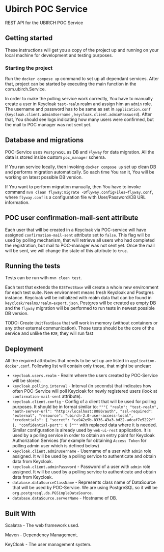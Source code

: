 # Ubirch POC Service

REST API for the UBIRCH POC Service

## Getting started

These instructions will get you a copy of the project up and running on your local machine for development and testing
purposes.

### Starting the project

Run the `docker compose up` command to set up all dependant services. After that, project can be started by executing
the main function in the com.ubirch.Service.

In order to make the polling service work correctly, You have to manually create a user in Keycloak `test-realm` realm
and assign him an `admin` role. The username and password has to be same as set
in `application.conf` (`keycloak.client.adminUsername`
, `keycloak.client.adminPassword`). After that, You should see logs indicating how many users were confirmed, but the
mail to POC manager was not sent yet.

## Database and migrations

POC-Service uses `PostgreSQL` as DB and `Flyway` for data migration. All the data is stored inside custom `poc_manager`
schema.

If You ran service locally, then invoking `docker compose up` set up clean DB and performs migration automatically. So
each time You ran it, You will be working on latest possible DB version.

If You want to perform migration manually, then You have to invoke
command `mvn clean flyway:migrate -Dflyway.configFiles=flyway.conf`, where `flyway.conf` is a configuration file with
User/Password/DB URL information.

## POC user confirmation-mail-sent attribute

Each user that will be created in a Keycloak via POC-service will have assigned  `confirmation-mail-sent` attribute set
to `false`. This flag will be used by polling mechanism, that will retrieve all users who had completed the
registration, but mail to POC-manager was not sent yet. Once the mail will be sent, we will change the state of this
attribute to `true`.

## Running the tests

Tests can be run with ```mvn clean test```.

Each test that extends the `E2ETestBase` will create a whole new environment for each test suite. New environment means
fresh Keycloak and Postgres instance. Keycloak will be initialized with realm data that can be found
in `keycloak/realms/realm-export.json`. Postgres will be created as empty DB and the `flyway`
migration will be performed to run tests in newest possible DB version.

TODO: Create `UnitTestBase` that will work in memory (without containers or any other external communication). Those
tests should be the core of the service and unlike the `E2E`, they will run fast

## Deployment

All the required attributes that needs to be set up are listed in `application-docker.conf`. Following list will contain
only those, that might be unclear:

* `keycloak.users.realm` - Realm where the users created by POC-Service will be stored.
* `keycloak.polling.interval` - Interval (in seconds) that indicates how often POC-Service will poll Keycloak for newly
  registered users (look at `confirmation-mail-sent` attribute).
* `keycloak.client.config` - Config of a client that will be used for polling purposes. It should be in format similar
  to:
  ` """{ "realm": "test-realm", "auth-server-url": "http://localhost:8080/auth", "ssl-required": "external", "resource": "ubirch-2.0-user-access-local", "credentials": { "secret": "ca942e9b-8336-43a3-bd22-adcaf7e5222f" }, "confidential-port": 0 }""" `
  with replaced data where it is needed. Similar configuration is already used by `web-ui-rest` application. It is used
  by a polling service in order to obtain an entry point for Keycloak Authorization Services (for example for
  obtaining `Access Token` for polling admin user which is defined below)
* `keycloak.client.adminUsername` - Username of a user with `admin` role assigned. It will be used by a polling service
  to authenticate and obtain data from Keycloak.
* `keycloak.client.adminPassword` - Password of a user with `admin` role assigned. It will be used by a polling service
  to authenticate and obtain data from Keycloak.
* `database.dataSourceClassName` - Represents class name of DataSource that will be used by POC-Service. We are using
  PostgreSQL so it will be `org.postgresql.ds.PGSimpleDataSource`.
* `database.dataSource.serverName` - Hostname of DB.   

## Built With

Scalatra - The web framework used.

Maven - Dependency Management.

KeyCloak - The user management system.
